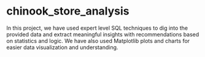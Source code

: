 # chinook_store_analysis
In this project, we have used expert level SQL techniques to dig into the provided data and extract meaningful insights with recommendations based on statistics and logic. We have also used Matplotlib plots and charts for easier data visualization and understanding.
